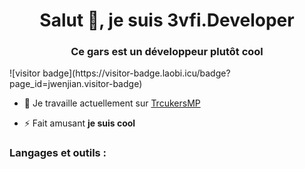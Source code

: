 
<h1 align="center">Salut 👋, je suis 3vfi.Developer</h1>
<h3 align="center">Ce gars est un développeur plutôt cool</h3>
![visitor badge](https://visitor-badge.laobi.icu/badge?page_id=jwenjian.visitor-badge)

- 🔭 Je travaille actuellement sur [ TrcukersMP](https://truckersmp.com/)

- ⚡ Fait amusant **je suis cool**


<h3 align="left">Langages et outils :</h3>

